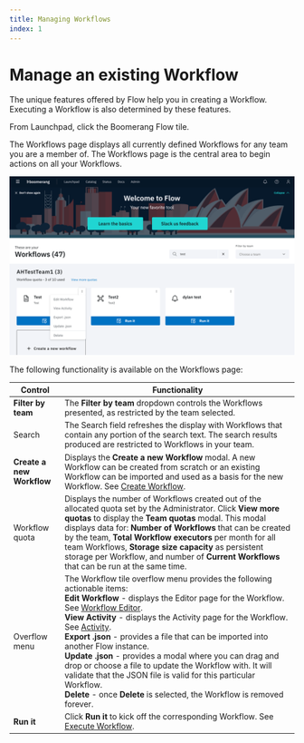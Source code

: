 ```yaml
---
title: Managing Workflows
index: 1
---
```


# Manage an existing Workflow

The unique features offered by Flow help you in creating a Workflow. Executing a Workflow is also determined by these features.

From Launchpad, click the Boomerang Flow tile.

The Workflows page displays all currently defined Workflows for any team you are a member of. The Workflows page is the central area to begin actions on all your Workflows.

![Workflows Page](./assets/Workflow-tile-dropdown.png)

The following functionality is available on the Workflows page:

| Control                   | Functionality                                                                                                                                                                                                                                                                                                                                                                                                                                                                                                                                                                                                                                                             |
| ------------------------- | ------------------------------------------------------------------------------------------------------------------------------------------------------------------------------------------------------------------------------------------------------------------------------------------------------------------------------------------------------------------------------------------------------------------------------------------------------------------------------------------------------------------------------------------------------------------------------------------------------------------------------------------------------------------------- |
| **Filter by team**        | The **Filter by team** dropdown controls the Workflows presented, as restricted by the team selected.                                                                                                                                                                                                                                                                                                                                                                                                                                                                                                                                                                     |
| Search                    | The Search field refreshes the display with Workflows that contain any portion of the search text. The search results produced are restricted to Workflows in your team.                                                                                                                                                                                                                                                                                                                                                                                                                                                                                                  |
| **Create a new Workflow** | Displays the **Create a new Workflow** modal. A new Workflow can be created from scratch or an existing Workflow can be imported and used as a basis for the new Workflow. See [Create Workflow](/docs/boomerang-flow/how-to-guide/create-workflow).                                                                                                                                                                                                                                                                                                                                                                                                                                                                 |
| Workflow quota            | Displays the number of Workflows created out of the allocated quota set by the Administrator. Click **View more quotas** to display the **Team quotas** modal. This modal displays data for: **Number of Workflows** that can be created by the team, **Total Workflow executors** per month for all team Workflows, **Storage size capacity** as persistent storage per Workflow, and number of **Current Workflows** that can be run at the same time.                                                                                                                                                                                                                  |
| Overflow menu             | The Workflow tile overflow menu provides the following actionable items: <br>**Edit Workflow** - displays the Editor page for the Workflow. See [Workflow Editor](/docs/boomerang-flow/how-to-guide/workflow-editor).<br>**View Activity** - displays the Activity page for the Workflow. See [Activity](/docs/boomerang-flow/getting-to-know/activity). <br>**Export .json** - provides a file that can be imported into another Flow instance.<br>**Update .json** - provides a modal where you can drag and drop or choose a file to update the Workflow with. It will validate that the JSON file is valid for this particular Workflow.<br> **Delete** - once **Delete** is selected, the Workflow is removed forever. |
| **Run it**                | Click **Run it** to kick off the corresponding Workflow. See [Execute Workflow](/docs/boomerang-flow/how-to-guide/execute-workflow).                                                                                                                                                                                                                                                                                                                                                                                                                                                                                                                                                                                     |
